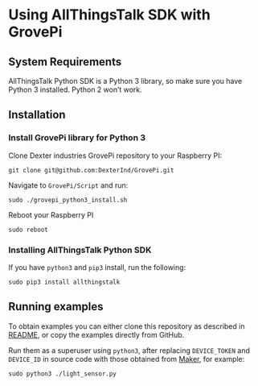# Using AllThingsTalk SDK with GrovePi

## System Requirements

AllThingsTalk Python SDK is a Python 3 library, so make sure you have Python 3 installed. Python 2 won’t work.

## Installation

### Install GrovePi library for Python 3

Clone Dexter industries GrovePi repository to your Raspberry PI:

```
git clone git@github.com:DexterInd/GrovePi.git
```

Navigate to `GrovePi/Script` and run:

```
sudo ./grovepi_python3_install.sh
```

Reboot your Raspberry PI

```
sudo reboot
```

### Installing AllThingsTalk Python SDK

If you have `python3` and `pip3` install, run the following:

```
sudo pip3 install allthingstalk
```

## Running examples

To obtain examples you can either clone this repository as described in [README](../README.md), or copy the examples directly from GitHub.

Run them as a superuser using `python3`, after replacing `DEVICE_TOKEN` and `DEVICE_ID` in source code with those obtained from [Maker](https://maker.allthingstalk.com), for example:

```
sudo python3 ./light_sensor.py
```

